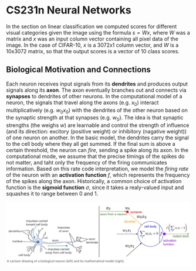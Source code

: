 # CS231n Neural Networks

In the section on linear classification we computed scores for different visual categories given the image using the formula $s=Wx$, where $W$ was a matrix and $x$ was an input column vector containing all pixel data of the image. In the case of CIFAR-10, $x$ is a 3072x1 column vector, and $W$ is a 10x3072 matrix, so that the output scores is a vector of 10 class scores.

## Biological Motivation and Connections

Each neuron receives input signals from its **dendrites** and produces output signals along its **axon**. The axon eventually branches out and connects via **synapses** to dendrites of other neurons. In the computational model of a neuron, the signals that travel along the axons (e.g. $x_0$) interact multiplicatively (e.g. ${w_0}{x_0}$) with the dendrites of the other neuron based on the synaptic strength at that synapses (e.g. $w_0$). The idea is that synaptic strengths (the weighs $w$) are learnable and control the strength of influence (and its direction: excitory (positive weight) or inhibitory (nagative weight)) of one neuron on another. In the basic model, the dendrites carry the signal to the cell body where they all get summed. If the final sum is above a certain threshold, the neuron can *fire*, sending a spike along its axon. In the computational mode, we assume that the precise timings of the spikes do not matter, and taht only the frequency of the firing communicates information. Based on this rate code interpretation, we model the *firing rate* of the neuron with an **activation function** $f$, which represents the frequency of the spikes along the axon. Historically, a common choice of activation function is the **sigmoid function** $\sigma$, since it takes a realy-valued input and squashes it to range between 0 and 1.

![Biological neuron v.s. mathematical model](https://github.com/AarioAi/Note/blob/master/Image%20Recoginization%20%E5%9B%BE%E5%83%8F%E8%AF%86%E5%88%AB/_asset/CS231n-neuron-vs-math-model.jpg?raw=true)
